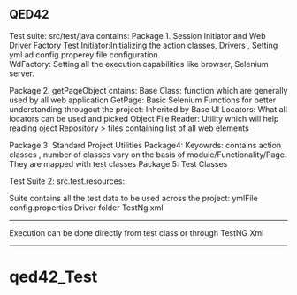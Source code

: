 ## QED42
Test suite: src/test/java contains:
Package 1.  Session Initiator and Web Driver Factory
			Test Initiator:Initializing the action classes, Drivers , Setting yml ad config.properey file 			configuration.   
			WdFactory: Setting all the execution capabilities like browser, Selenium server.
			
Package 2. getPageObject cntains:
			Base Class: function which are generally used by all web application
			GetPage: Basic Selenium Functions for better understanding througout the project: Inherited by Base UI
			Locators: What all locators can be used and picked
			Object File Reader: Utility which will help reading oject Repository > files containing list of all 			web elements 
			
Package 3:  Standard Project Utilities
Package4:   Keyowrds: contains action classes , number of classes vary on the basis of module/Functionality/Page. 			They are mapped with test classes
Package 5:  Test Classes   

Test Suite 2: src.test.resources:

Suite contains all the test data to be used across the project:
			 ymlFile
			 config.properties
			 Driver folder
			 TestNg xml
			 
			 
*******
Execution can be done directly from test class or through TestNG Xml
*********    
# qed42_Test

